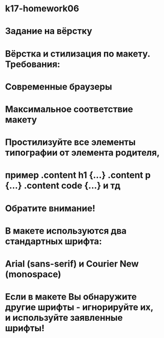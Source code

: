 # k17-homework06
# Задание на вёрстку
# Вёрстка и стилизация по макету. Требования:

# Современные браузеры
# Максимальное соответствие макету
# Простилизуйте все элементы типографии от элемента родителя, 
# пример .content h1 {...} .content p {...} .content code {...} и тд
# Обратите внимание! 
# В макете используются два стандартных шрифта: 
# Arial (sans-serif) и Courier New (monospace) 
# Если в макете Вы обнаружите другие шрифты - игнорируйте их, и используйте заявленные шрифты!